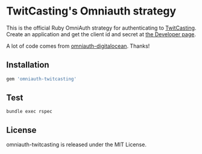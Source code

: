 # TwitCasting's Omniauth strategy

This is the official Ruby OmniAuth strategy for authenticating to [TwitCasting](http://twitcasting.tv/). Create an application and get the client id and secret at [the Developer page](http://twitcasting.tv/indexapi.php).

A lot of code comes from [omniauth-digitalocean](https://github.com/digitalocean/omniauth-digitalocean). Thanks!

## Installation

```ruby
gem 'omniauth-twitcasting'
```

## Test

```shell
bundle exec rspec
```

## License

omniauth-twitcasting is released under the MIT License.

